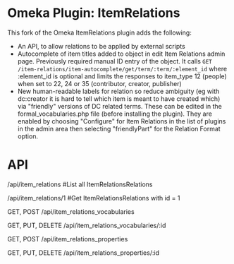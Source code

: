 Omeka Plugin: ItemRelations
====================

This fork of the Omeka ItemRelations plugin adds the following:

* An API, to allow relations to be applied by external scripts
* Autocomplete of item titles added to object in edit Item Relations admin page.  Previously required manual ID entry of the object.  It calls 
   ```GET /item-relations/item-autocomplete/get/term/:term/:element_id```
  where :element_id is optional and limits the responses to item_type 12 (people) when set to 22, 24 or 35 (contributor, creator, publisher)
* New human-readable labels for relation so reduce ambiguity (eg with dc:creator it is hard to tell which item is meant to have created which) via "friendly" versions of DC related terms.  These can be edited in the formal_vocabularies.php file (before installing the plugin).  They are enabled by choosing "Configure" for Item Relations in the list of plugins in the admin area then selecting "friendlyPart" for the Relation Format option.

# API

/api/item\_relations #List all ItemRelationsRelations

/api/item\_relations/1 #Get ItemRelationsRelations with id = 1

GET, POST  /api/item_relations_vocabularies

GET, PUT, DELETE /api/item_relations_vocabularies/:id

GET, POST  /api/item_relations_properties

GET, PUT, DELETE /api/item_relations_properties/:id






